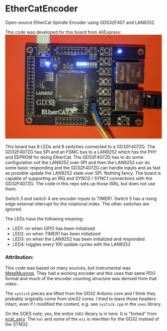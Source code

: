 # EtherCatEncoder
Open-source EtherCat Spindle Encoder using GDS32F407 and LAN9252

This code was developed for this board from AliExpress:
![GD32+LAN9252 Development Board](doc/gd32_lan9252.jpg?raw=true "GD32+LAN9252 Development Board")

This board has 8 LEDs and 8 switches connected to a GD32F407ZG. The GD32F407ZG has SPI and an FSMC bus to a LAN9252 which has the PHY and EEPROM for doing EtherCat.  The GD32F407ZG has to do some configuration oof the LAN9252 over SPI and then the LAN9252 can do some basic responding and the GD32F407ZG can handle inputs and as fast as possible update the LAN9252 state over SPI.  Nothing fancy.  The board is capable of supporting an IRQ and SYNC0 / SYNC1 connections with the GD32F407ZG.  The code in this repo sets up those ISRs, but does not use them.

Switch 3 and switch 4 are encoder inputs to TIMER1.  Switch 5 has a rising edge external interrupt for the rotational index.  The other switches are ignored.  

The LEDs have the following meaning:
* LED1: on when GPIO has been initialized
* LED2: on when TIMER1 has been initialized
* LED3: on when the LAN9252 has been initialized and responded
* LED4: toggles every 100 update cycles with the LAN9252

### Attribution:
This code was based on many sources, but instrumental was [MetalMusings](https://www.youtube.com/watch?v=wOtMrlHCCic). They had a working encoder and this uses that same PDO format and much of the encoder counting structure was derived from that video.

The `systick` pieces are lifted from the GD32 Arduino core and I think they probably originally come from stm32 cores.  I tried to leave those headers intact, even if I modified the content, e.g. see `systick.cpp` in the `soes` library.

On the SOES note, yes, the entire `SOES` library is in here.  It is "forked" from [ecat_serv](https://github.com/kubabuda/ecat_servo/tree/main/examples/SOES_LAN9252). The `hal` and some of the `esi` is rewritten for the GD32 instead of the STM32.
